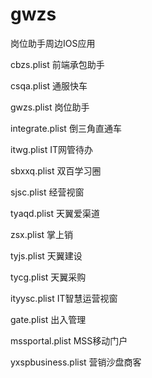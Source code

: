 # gwzs
岗位助手周边IOS应用

cbzs.plist 前端承包助手

csqa.plist 通服快车

gwzs.plist 岗位助手

integrate.plist 倒三角直通车

itwg.plist IT网管待办

sbxxq.plist 双百学习圈

sjsc.plist 经营视窗

tyaqd.plist 天翼爱渠道

zsx.plist 掌上销

tyjs.plist 天翼建设

tycg.plist 天翼采购

ityysc.plist IT智慧运营视窗

gate.plist 出入管理

mssportal.plist MSS移动门户

yxspbusiness.plist 营销沙盘商客

